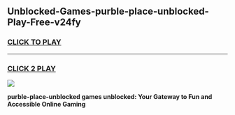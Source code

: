 
## Unblocked-Games-purble-place-unblocked-Play-Free-v24fy
<h3>
<a href="https://premium76.site?title=purble-place-unblocked&ref=20M">CLICK TO PLAY</a></h3>
<hr>

<h3>
<a href="https://premium76.site?title=purble-place-unblocked&ref=20M">CLICK 2 PLAY</a>
  
</h3>

<a href="https://premium76.site?title=purble-place-unblocked&ref=19M"><img src="https://clearcache.store/games.png"></a>


**purble-place-unblocked games unblocked: Your Gateway to Fun and Accessible Online Gaming**
